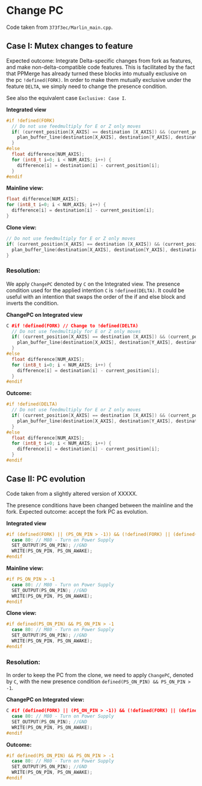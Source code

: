# Change PC
Code taken from `373f3ec/Marlin_main.cpp`.

## Case I: Mutex changes to feature
Expected outcome: Integrate Delta-specific changes from fork as features, and make non-delta-compatible code features.
This is facilitated by the fact that PPMerge has already turned these blocks into mutually exclusive on the pc `!defined(FORK)`.
In order to make them mutually exclusive under the feature `DELTA`, we simply need to change the presence condition.

See also the equivalent case `Exclusive: Case I`.

**Integrated view**
```cpp
#if !defined(FORK)
  // Do not use feedmultiply for E or Z only moves
  if( (current_position[X_AXIS] == destination [X_AXIS]) && (current_position[Y_AXIS] == destination [Y_AXIS])) {
    plan_buffer_line(destination[X_AXIS], destination[Y_AXIS], destination[Z_AXIS], destination[E_AXIS], feedrate/60, active_extruder);
  }
#else
  float difference[NUM_AXIS];
  for (int8_t i=0; i < NUM_AXIS; i++) {
    difference[i] = destination[i] - current_position[i];
  }
#endif
```

**Mainline view:**
```cpp
float difference[NUM_AXIS];
for (int8_t i=0; i < NUM_AXIS; i++) {
  difference[i] = destination[i] - current_position[i];
}
```

**Clone view:**
```cpp
// Do not use feedmultiply for E or Z only moves
if( (current_position[X_AXIS] == destination [X_AXIS]) && (current_position[Y_AXIS] == destination [Y_AXIS])) {
  plan_buffer_line(destination[X_AXIS], destination[Y_AXIS], destination[Z_AXIS], destination[E_AXIS], feedrate/60, active_extruder);
}
```

### Resolution:
We apply `ChangePC` denoted by `C` on the Integrated view.
The presence condition used for the applied intention `C` is `!defined(DELTA)`.
It could be useful with an intention that swaps the order of the if and else block and inverts the condition.

**ChangePC on Integrated view**
```cpp
C #if !defined(FORK) // Change to !defined(DELTA)
  // Do not use feedmultiply for E or Z only moves
  if( (current_position[X_AXIS] == destination [X_AXIS]) && (current_position[Y_AXIS] == destination [Y_AXIS])) {
    plan_buffer_line(destination[X_AXIS], destination[Y_AXIS], destination[Z_AXIS], destination[E_AXIS], feedrate/60, active_extruder);
  }
#else
  float difference[NUM_AXIS];
  for (int8_t i=0; i < NUM_AXIS; i++) {
    difference[i] = destination[i] - current_position[i];
  }
#endif
```

**Outcome:**
```cpp
#if !defined(DELTA)
  // Do not use feedmultiply for E or Z only moves
  if( (current_position[X_AXIS] == destination [X_AXIS]) && (current_position[Y_AXIS] == destination [Y_AXIS])) {
    plan_buffer_line(destination[X_AXIS], destination[Y_AXIS], destination[Z_AXIS], destination[E_AXIS], feedrate/60, active_extruder);
  }
#else
  float difference[NUM_AXIS];
  for (int8_t i=0; i < NUM_AXIS; i++) {
    difference[i] = destination[i] - current_position[i];
  }
#endif
```

## Case II: PC evolution
Code taken from a slightly altered version of XXXXX.

The presence conditions have been changed between the mainline and the fork. Expected outcome: accept the fork PC as evolution.

**Integrated view**
```cpp
#if (defined(FORK) || (PS_ON_PIN > -1)) && (!defined(FORK) || (defined(PS_ON_PIN) && PS_ON_PIN > -1))
  case 80: // M80 - Turn on Power Supply
  SET_OUTPUT(PS_ON_PIN); //GND
  WRITE(PS_ON_PIN, PS_ON_AWAKE);
#endif
```

**Mainline view:**
```cpp
#if PS_ON_PIN > -1
  case 80: // M80 - Turn on Power Supply
  SET_OUTPUT(PS_ON_PIN); //GND
  WRITE(PS_ON_PIN, PS_ON_AWAKE);
#endif
```

**Clone view:**
```cpp
#if defined(PS_ON_PIN) && PS_ON_PIN > -1
  case 80: // M80 - Turn on Power Supply
  SET_OUTPUT(PS_ON_PIN); //GND
  WRITE(PS_ON_PIN, PS_ON_AWAKE);
#endif
```

### Resolution:
In order to keep the PC from the clone, we need to apply `ChangePC`, denoted by `C`, with the new presence condition `defined(PS_ON_PIN) && PS_ON_PIN > -1`.

**ChangePC on Integrated view:**
```cpp
C #if (defined(FORK) || (PS_ON_PIN > -1)) && (!defined(FORK) || (defined(PS_ON_PIN) && PS_ON_PIN > -1))
  case 80: // M80 - Turn on Power Supply
  SET_OUTPUT(PS_ON_PIN); //GND
  WRITE(PS_ON_PIN, PS_ON_AWAKE);
#endif
```

**Outcome:**
```cpp
#if defined(PS_ON_PIN) && PS_ON_PIN > -1
  case 80: // M80 - Turn on Power Supply
  SET_OUTPUT(PS_ON_PIN); //GND
  WRITE(PS_ON_PIN, PS_ON_AWAKE);
#endif
```
